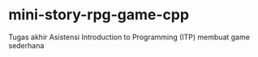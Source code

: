 # mini-story-rpg-game-cpp
Tugas akhir Asistensi Introduction to Programming (ITP) membuat game sederhana
